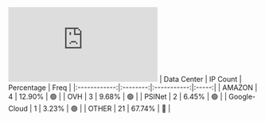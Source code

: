 ![Diagramm](https://github.com/obajay/StateSync-snapshots/blob/main/Projects/Dora/1/README.md)
| Data Center | IP Count | Percentage | Freq |
|:------------:|:--------:|:-----------:|:-----:|
| AMAZON | 4 | 12.90% | 🟢 |
| OVH | 3 | 9.68% | 🟢 |
| PSINet | 2 | 6.45% | 🟢 |
| Google-Cloud | 1 | 3.23% | 🟢 |
| OTHER | 21 | 67.74% | 🔴 |